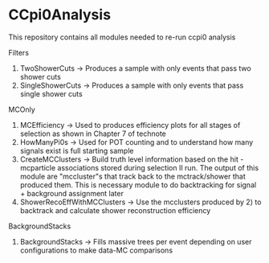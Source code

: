 # CCpi0Analysis

This repository contains all modules needed to re-run ccpi0 analysis

Filters
1) TwoShowerCuts -> Produces a sample with only events that pass two shower cuts
2) SingleShowerCuts -> Produces a sample with only events that pass single shower cuts

MCOnly
1) MCEfficiency -> Used to produces efficiency plots for all stages of selection as shown in Chapter 7 of technote
2) HowManyPi0s -> Used for POT counting and to understand how many signals exist is full starting sample
3) CreateMCClusters -> Build truth level information based on the hit - mcparticle associations stored during selection II run. The output of this module are "mccluster"s that track back to the mctrack/shower that produced them.  This is necessary module to do backtracking for signal + background assignment later
4) ShowerRecoEffWithMCClusters -> Use the mcclusters produced by 2) to backtrack and calculate shower reconstruction efficiency

BackgroundStacks
1) BackgroundStacks -> Fills massive trees per event depending on user configurations to make data-MC comparisons
